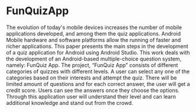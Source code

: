 # FunQuizApp
The evolution of today's mobile devices increases the number of mobile applications developed, and among them the quiz applications. Android Mobile hardware and
software platforms allow the running of faster and richer applications. This paper presents the main steps in the development of a quiz application for Android using
Android Studio. This work deals with the development of an Android-based multiple-choice question system, namely: FunQuiz App. The project, “FunQuiz App” consists of different categories of quizzes with different levels. A user can select any one of the categories based on their interests and attempt the quiz. There will be limited amount of questions and for each correct answer, the user will get a credit score. Users can see the answers once they choose the options. Through this application user will understand their level and can learn additional knowledge and stand out from the crowd.

 
 





